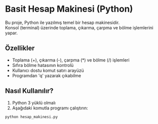 # Basit Hesap Makinesi (Python)

Bu proje, Python ile yazılmış temel bir hesap makinesidir.  
Konsol (terminal) üzerinde toplama, çıkarma, çarpma ve bölme işlemlerini yapar.

## Özellikler
- Toplama (+), çıkarma (-), çarpma (*) ve bölme (/) işlemleri  
- Sıfıra bölme hatasının kontrolü  
- Kullanıcı dostu komut satırı arayüzü  
- Programdan 'q' yazarak çıkabilme

## Nasıl Kullanılır?
1. Python 3 yüklü olmalı  
2. Aşağıdaki komutla programı çalıştırın:
```bash
python hesap_makinesi.py
